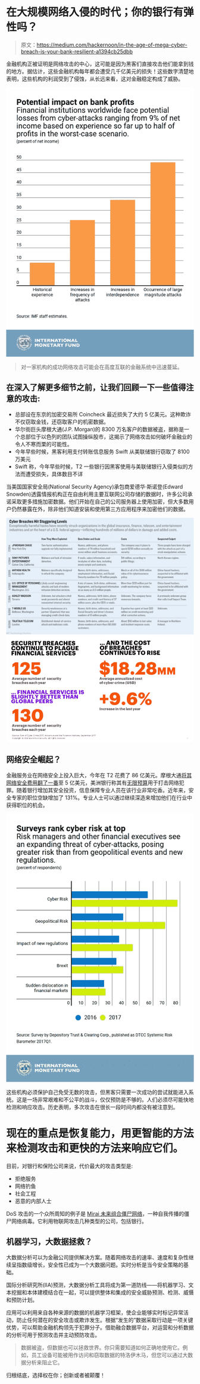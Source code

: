 # 在大规模网络入侵的时代；你的银行有弹性吗？

> 原文：<https://medium.com/hackernoon/in-the-age-of-mega-cyber-breach-is-your-bank-resilient-a1394cb25dbb>

金融机构正被证明是网络攻击的中心，这可能是因为黑客们直接攻击他们能拿到钱的地方。据估计，这些金融机构每年都会遭受几千亿美元的损失！这些数字清楚地表明，这些机构的利润受到了侵蚀，从长远来看，这对金融稳定构成了威胁。

![](img/cf4cb389447ce6552d62dda113f63426.png)

> 对一家机构的成功网络攻击可能会在高度互联的金融系统中迅速蔓延。

## 在深入了解更多细节之前，让我们回顾一下一些值得注意的攻击:

*   总部设在东京的加密交易所 Coincheck 最近损失了大约 5 亿美元。这种欺诈不仅窃取金钱，还窃取客户的机密数据。
*   华尔街巨头摩根大通(J.P. Morgan)的 8300 万名客户的数据被盗，据称是一个总部位于以色列的团队试图操纵股市，这揭示了网络攻击如何破坏金融业的令人不寒而栗的可能性。
*   今年早些时候，黑客利用支付转账信息服务 Swift 从美联储银行窃取了 8100 万美元
*   Swift 称，今年早些时候，T2 一些银行因黑客使用与美联储银行入侵类似的方法而遭受损失，具体数目不详

当美国国家安全局(National Security Agency)承包商爱德华·斯诺登(Edward Snowden)透露情报机构正在自由利用主要互联网公司存储的数据时，许多公司承诺采取更多措施加密数据。他们开始在自己的公司服务器上使用加密，但大多数用户仍然暴露在外，除非他们知道安装和使用第三方应用程序来加密他们的数据。

![](img/b76f09f9e1f684385e6fd073824b322a.png)![](img/59e0f93e8fccbb9c458ee4ed9bcb9423.png)

## 网络安全崛起？

金融服务业在网络安全上投入巨大，今年在 T2 花费了 86 亿美元。摩根大通[将其网络安全费用翻了一番](http://www.forbes.com/sites/stevemorgan/2016/01/30/why-j-p-morgan-chase-co-is-spending-a-half-billion-dollars-on-cybersecurity/#67dba0d22a7f)至 5 亿美元，美洲银行称其有[无限预算](http://www.forbes.com/sites/stevemorgan/2016/01/27/bank-of-americas-unlimited-cybersecurity-budget-sums-up-spending-plans-in-a-war-against-hackers/#4ad4dc0d434b)用于打击网络犯罪。随着银行增加其安全投资，信息保障专业人员在该行业非常吃香。近年来，安全专家的职位空缺增加了 131%。专业人士可以通过继续深造来增加他们在行业中获得职位的机会。

![](img/bd44ff19e774302ea7e49ccdf4ab9ed0.png)

这些机构必须保护自己免受无数的攻击，但黑客只需要一次成功的尝试就能进入系统。这是一场非常艰难和不公平的战斗，仅仅预防是不够的。人们必须尽可能快地检测和响应攻击。历史表明，多次攻击在很长一段时间内都没有被注意到。

# 现在的重点是恢复能力，用更智能的方法来检测攻击和更快的方法来响应它们。

目前，对银行和保险公司来说，代价最大的攻击类型是:

*   拒绝服务
*   网络钓鱼
*   社会工程
*   恶意的内部人士

DoS 攻击的一个众所周知的例子是 [Mirai 未来组合僵尸网络](https://www.corero.com/resources/ddos-attack-types/mirai-botnet-ddos-attack.html)，一种自我传播的僵尸网络病毒。它利用物联网攻击几种类型的公司，包括银行。

## 机器学习，大数据拯救？

大数据分析可以为金融公司提供解决方案。随着网络攻击的速率、速度和复杂性继续呈指数级增长，安全性已成为一个大数据问题。实时分析是当今安全策略的基础。

国际分析研究所(IIA)预测，大数据分析工具将成为第一道防线——将机器学习、文本挖掘和本体建模结合在一起，可以提供整体和集成的安全威胁预测、检测、威慑和预防计划。

应用可以利用来自各种来源的数据的机器学习框架，使企业能够实时标记异常活动，防止任何潜在的安全攻击或欺诈发生。根据“发生的”数据采取行动是一项关键优势，可以帮助金融机构领先于犯罪分子。借助融合数据平台，对运营和分析数据的分析可用于预测攻击并主动预防攻击。

> 数据被盗，但数据也可以拯救世界。你只需要知道如何正确地使用它。例如，员工设备可能被用作访问和窃取数据的特洛伊木马，但您可以通过大数据分析来阻止它。

归根结底，选择权在你；创新或者被颠覆！